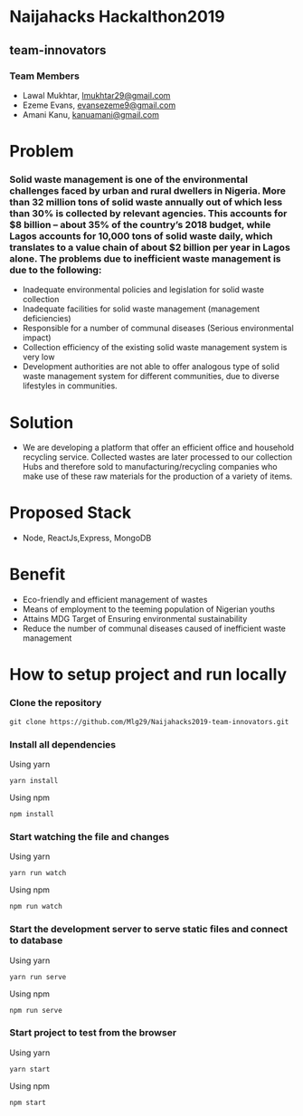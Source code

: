 # Naijahacks Hackalthon2019
## team-innovators

### Team Members
- Lawal Mukhtar, lmukhtar29@gmail.com
- Ezeme Evans, evansezeme9@gmail.com
- Amani Kanu, kanuamani@gmail.com

# Problem
### Solid waste management is one of the environmental challenges faced by urban and rural dwellers in Nigeria. More than 32 million tons of solid waste annually out of which less than 30% is collected by relevant agencies. This accounts for $8 billion – about 35% of the country’s 2018 budget, while Lagos accounts for 10,000 tons of solid waste daily, which translates to a value chain of about $2 billion per year in Lagos alone. The problems due to inefficient waste management is due to the following:

- Inadequate environmental policies and legislation for solid waste collection
-  Inadequate facilities for solid waste management (management deficiencies)
- Responsible for a number of communal diseases (Serious environmental impact)
-  Collection efficiency of the existing solid waste management system is very low
- Development authorities are not able to offer analogous type of solid waste management system for different communities, due to diverse lifestyles in communities.

# Solution
- We are developing a platform that offer an efficient office and household recycling service. Collected wastes are later processed to our collection Hubs and therefore sold to manufacturing/recycling companies who make use of these raw materials for the production of a variety of items.

# Proposed Stack
- Node, ReactJs,Express, MongoDB

# Benefit
- Eco-friendly and efficient management of wastes
- Means of employment to the teeming population of Nigerian youths
- Attains MDG Target of Ensuring environmental sustainability
- Reduce the number of communal diseases caused of inefficient waste management



# How to setup project and run locally

### Clone the repository 

```
git clone https://github.com/Mlg29/Naijahacks2019-team-innovators.git
```

### Install all dependencies

Using yarn

```
yarn install
```

Using npm

```
npm install
```

### Start watching the file and changes

Using yarn

```
yarn run watch
```

Using npm

```
npm run watch
```

### Start the development server to serve static files and connect to database

Using yarn

```
yarn run serve
```

Using npm

```
npm run serve
```

### Start project to test from the browser

Using yarn

```
yarn start
```

Using npm

```
npm start
```            
